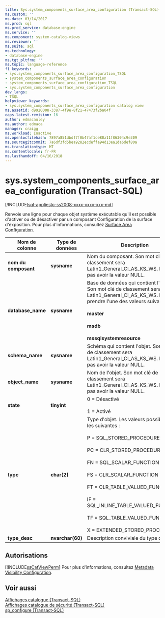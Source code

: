 ```yaml
---
title: Sys.system_components_surface_area_configuration (Transact-SQL) | Documents Microsoft
ms.custom: ''
ms.date: 03/14/2017
ms.prod: sql
ms.prod_service: database-engine
ms.service: ''
ms.component: system-catalog-views
ms.reviewer: ''
ms.suite: sql
ms.technology:
- database-engine
ms.tgt_pltfrm: ''
ms.topic: language-reference
f1_keywords:
- sys.system_components_surface_area_configuration_TSQL
- system_components_surface_area_configuration
- system_components_surface_area_configuration_TSQL
- sys.system_components_surface_area_configuration
dev_langs:
- TSQL
helpviewer_keywords:
- sys.system_components_surface_area_configuration catalog view
ms.assetid: d9920008-3387-4f9e-8f21-47473f2ba04f
caps.latest.revision: 16
author: edmacauley
ms.author: edmaca
manager: craigg
ms.workload: Inactive
ms.openlocfilehash: 7897a851dbdf7f0b47af1ce80a11f86304c9e309
ms.sourcegitcommit: 7a6df3fd5bea9282ecdeffa94d13ea1da6def80a
ms.translationtype: MT
ms.contentlocale: fr-FR
ms.lasthandoff: 04/16/2018
---
```

# <a name="syssystemcomponentssurfaceareaconfiguration-transact-sql"></a>sys.system_components_surface_area_configuration (Transact-SQL)
[!INCLUDE[tsql-appliesto-ss2008-xxxx-xxxx-xxx-md](../../includes/tsql-appliesto-ss2008-xxxx-xxxx-xxx-md.md)]

  Renvoie une ligne pour chaque objet système exécutable qu'il est possible d'activer ou de désactiver par un composant Configuration de la surface d'exposition. Pour plus d'informations, consultez [Surface Area Configuration](../../relational-databases/security/surface-area-configuration.md).  
  
|Nom de colonne|Type de données| Description|  
|-----------------|---------------|-----------------|  
|**nom du composant**|**sysname**|Nom du composant. Son mot clé de classement sera Latin1_General_CI_AS_KS_WS. Ne peut pas avoir la valeur NULL.|  
|**database_name**|**sysname**|Base de données qui contient l'objet. Son mot clé de classement sera Latin1_General_CI_AS_KS_WS. Doit prendre l'une des valeurs suivantes :<br /><br /> **master**<br /><br /> **msdb**<br /><br /> **mssqlsystemresource**|  
|**schema_name**|**sysname**|Schéma qui contient l'objet. Son mot clé de classement sera Latin1_General_CI_AS_KS_WS. Ne peut pas avoir la valeur NULL.|  
|**object_name**|**sysname**|Nom de l'objet. Son mot clé de classement sera Latin1_General_CI_AS_KS_WS. Ne peut pas avoir la valeur NULL.|  
|**state**|**tinyint**|0 = Désactivé<br /><br /> 1 = Activé|  
|**type**|**char(2)**|Type d'objet. Les valeurs possibles sont les suivantes :<br /><br /> P = SQL_STORED_PROCEDURE<br /><br /> PC = CLR_STORED_PROCEDURE<br /><br /> FN = SQL_SCALAR_FUNCTION<br /><br /> FS = CLR_SCALAR_FUNCTION<br /><br /> FT = CLR_TABLE_VALUED_FUNCTION<br /><br /> IF = SQL_INLINE_TABLE_VALUED_FUNCTION<br /><br /> TF = SQL_TABLE_VALUED_FUNCTION<br /><br /> X = EXTENDED_STORED_PROCEDURE|  
|**type_desc**|**nvarchar(60)**|Description conviviale du type de l'objet.|  
  
## <a name="permissions"></a>Autorisations  
 [!INCLUDE[ssCatViewPerm](../../includes/sscatviewperm-md.md)] Pour plus d'informations, consultez [Metadata Visibility Configuration](../../relational-databases/security/metadata-visibility-configuration.md).  
  
## <a name="see-also"></a>Voir aussi  
 [Affichages catalogue &#40;Transact-SQL&#41;](../../relational-databases/system-catalog-views/catalog-views-transact-sql.md)   
 [Affichages catalogue de sécurité &#40;Transact-SQL&#41;](../../relational-databases/system-catalog-views/security-catalog-views-transact-sql.md)   
 [sp_configure &#40;Transact-SQL&#41;](../../relational-databases/system-stored-procedures/sp-configure-transact-sql.md)  
  
  

